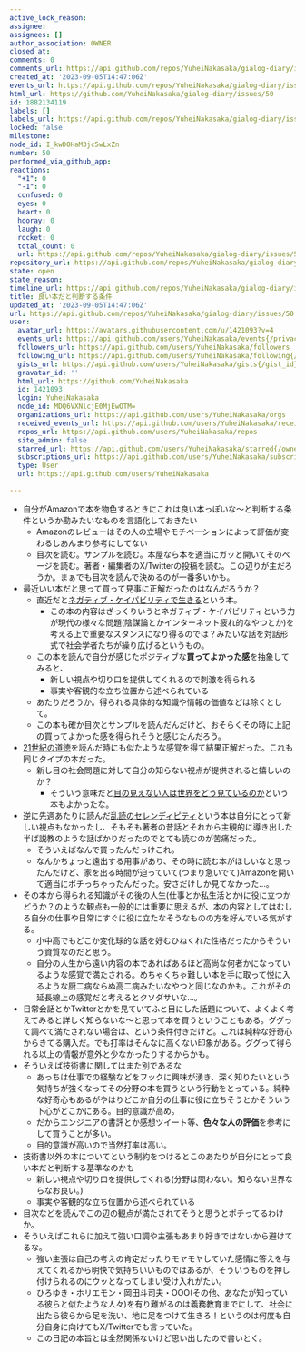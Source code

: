 ```yaml
---
active_lock_reason: 
assignee: 
assignees: []
author_association: OWNER
closed_at: 
comments: 0
comments_url: https://api.github.com/repos/YuheiNakasaka/gialog-diary/issues/50/comments
created_at: '2023-09-05T14:47:06Z'
events_url: https://api.github.com/repos/YuheiNakasaka/gialog-diary/issues/50/events
html_url: https://github.com/YuheiNakasaka/gialog-diary/issues/50
id: 1882134119
labels: []
labels_url: https://api.github.com/repos/YuheiNakasaka/gialog-diary/issues/50/labels{/name}
locked: false
milestone: 
node_id: I_kwDOHaM3jc5wLxZn
number: 50
performed_via_github_app: 
reactions:
  "+1": 0
  "-1": 0
  confused: 0
  eyes: 0
  heart: 0
  hooray: 0
  laugh: 0
  rocket: 0
  total_count: 0
  url: https://api.github.com/repos/YuheiNakasaka/gialog-diary/issues/50/reactions
repository_url: https://api.github.com/repos/YuheiNakasaka/gialog-diary
state: open
state_reason: 
timeline_url: https://api.github.com/repos/YuheiNakasaka/gialog-diary/issues/50/timeline
title: 良い本だと判断する条件
updated_at: '2023-09-05T14:47:06Z'
url: https://api.github.com/repos/YuheiNakasaka/gialog-diary/issues/50
user:
  avatar_url: https://avatars.githubusercontent.com/u/1421093?v=4
  events_url: https://api.github.com/users/YuheiNakasaka/events{/privacy}
  followers_url: https://api.github.com/users/YuheiNakasaka/followers
  following_url: https://api.github.com/users/YuheiNakasaka/following{/other_user}
  gists_url: https://api.github.com/users/YuheiNakasaka/gists{/gist_id}
  gravatar_id: ''
  html_url: https://github.com/YuheiNakasaka
  id: 1421093
  login: YuheiNakasaka
  node_id: MDQ6VXNlcjE0MjEwOTM=
  organizations_url: https://api.github.com/users/YuheiNakasaka/orgs
  received_events_url: https://api.github.com/users/YuheiNakasaka/received_events
  repos_url: https://api.github.com/users/YuheiNakasaka/repos
  site_admin: false
  starred_url: https://api.github.com/users/YuheiNakasaka/starred{/owner}{/repo}
  subscriptions_url: https://api.github.com/users/YuheiNakasaka/subscriptions
  type: User
  url: https://api.github.com/users/YuheiNakasaka

---
```

- 自分がAmazonで本を物色するときにこれは良い本っぽいな〜と判断する条件というか勘みたいなものを言語化しておきたい
  - Amazonのレビューはその人の立場やモチベーションによって評価が変わるしあんまり参考にしてない
  - 目次を読む。サンプルを読む。本屋なら本を適当にガッと開いてそのページを読む。著者・編集者のX/Twitterの投稿を読む。この辺りが主だろうか。まぁでも目次を読んで決めるのが一番多いかも。
- 最近いい本だと思って買って見事に正解だったのはなんだろうか？
  - 直近だと[ネガティブ・ケイパビリティで生きる](https://amzn.to/44GlmXJ)という本。
    - この本の内容はざっくりいうとネガティブ・ケイパビリティという力が現代の様々な問題(陰謀論とかインターネット疲れ的なやつとか)を考える上で重要なスタンスになり得るのでは？みたいな話を対話形式で社会学者たちが繰り広げるというもの。
  - この本を読んで自分が感じたポジティブな**買ってよかった感**を抽象してみると、
    - 新しい視点や切り口を提供してくれるので刺激を得られる
    - 事実や客観的な立ち位置から述べられている
  - あたりだろうか。得られる具体的な知識や情報の価値などは除くとして。
  - この本も確か目次とサンプルを読んだんだけど、おそらくその時に上記の買ってよかった感を得られそうと感じたんだろう。
- [21世紀の道徳](https://amzn.to/3R9VksD)を読んだ時にも似たような感覚を得て結果正解だった。これも同じタイプの本だった。
  - 新し目の社会問題に対して自分の知らない視点が提供されると嬉しいのか？
    - そういう意味だと[目の見えない人は世界をどう見ているのか](https://amzn.to/45ZEbpA)という本もよかったな。
- 逆に先週あたりに読んだ[乱読のセレンディピティ](https://amzn.to/46gXuev)という本は自分にとって新しい視点もなかったし、そもそも著者の昔話とそれから主観的に導き出した半ば説教のような話ばかりだったのでとても読むのが苦痛だった。
  - そういえばなんで買ったんだっけこれ。
  - なんかちょっと遠出する用事があり、その時に読む本がほしいなと思ったんだけど、家を出る時間が迫っていて(つまり急いでて)Amazonを開いて適当にポチっちゃったんだった。安さだけしか見てなかった...。
- その本から得られる知識がその後の人生(仕事とか私生活とか)に役に立つかどうか？のような観点も一般的には重要に思えるが、本の内容としてはむしろ自分の仕事や日常にすぐに役に立たなそうなものの方を好んでいる気がする。
  - 小中高でもどこか変化球的な話を好むひねくれた性格だったからそういう資質なのだと思う。
  - 自分の人生から遠い内容の本であればあるほど高尚な何者かになっているような感覚で満たされる。めちゃくちゃ難しい本を手に取って悦に入るような厨二病ならぬ高二病みたいなやつと同じなのかも。これがその延長線上の感覚だと考えるとクソダサいな...。
- 日常会話とかTwitterとかを見ていてふと目にした話題について、よくよく考えてみると詳しく知らないな〜と思って本を買うということもある。ググって調べて満たされない場合は、という条件付きだけど。これは純粋な好奇心からきてる購入だ。でも打率はそんなに高くない印象がある。ググって得られる以上の情報が意外と少なかったりするからかも。
- そういえば技術書に関してはまた別であるな
  - あっちは仕事での経験などをフックに興味が湧き、深く知りたいという気持ちが強くなってその分野の本を買うという行動をとっている。純粋な好奇心もあるがやはりどこか自分の仕事に役に立ちそうとかそういう下心がどこかにある。目的意識が高め。
  - だからエンジニアの書評とか感想ツイート等、**色々な人の評価**を参考にして買うことが多い。
  - 目的意識が高いので当然打率は高い。
- 技術書以外の本についてという制約をつけるとこのあたりが自分にとって良い本だと判断する基準なのかも
  - 新しい視点や切り口を提供してくれる(分野は問わない。知らない世界ならなお良い。)
  - 事実や客観的な立ち位置から述べられている
- 目次などを読んでこの辺の観点が満たされてそうと思うとポチってるわけか。
- そういえばこれらに加えて強い口調や主張もあまり好きではないから避けてるな。
  - 強い主張は自己の考えの肯定だったりモヤモヤしていた感情に答えを与えてくれるから明快で気持ちいいものではあるが、そういうものを押し付けられるのにウッとなってしまい受け入れがたい。
  - ひろゆき・ホリエモン・岡田斗司夫・OOO(その他、あなたが知っている彼らと似たような人々)を有り難がるのは義務教育までにして、社会に出たら彼らから足を洗い、地に足をつけて生きろ！というのは何度も自分自身に向けてもX/Twitterでも言っていた。
  - この日記の本旨とは全然関係ないけど思い出したので書いとく。